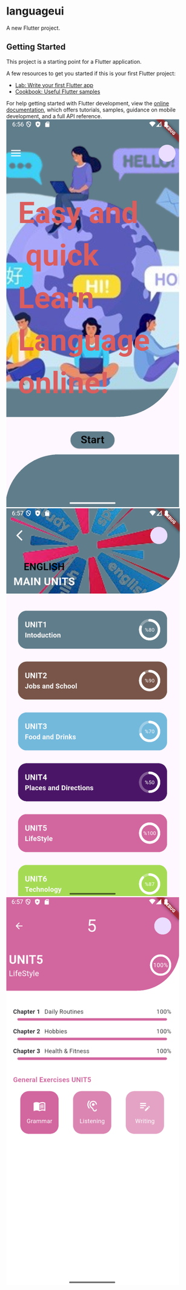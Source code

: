 # languageui

A new Flutter project.

## Getting Started

This project is a starting point for a Flutter application.

A few resources to get you started if this is your first Flutter project:

- [Lab: Write your first Flutter app](https://docs.flutter.dev/get-started/codelab)
- [Cookbook: Useful Flutter samples](https://docs.flutter.dev/cookbook)

For help getting started with Flutter development, view the
[online documentation](https://docs.flutter.dev/), which offers tutorials,
samples, guidance on mobile development, and a full API reference.
![image_alt](https://github.com/MoshtaqMo/LanguageUI/blob/a2763f9b56fa9bff001b2d09889bdaab7efe66af/Screenshot%202025-05-22%20185705.png)
![image_alt](https://github.com/MoshtaqMo/LanguageUI/blob/91b44f4c5417e711a090032d450d7988690ad261/Screenshot%202025-05-22%20185724.png)
![image_alt](https://github.com/MoshtaqMo/LanguageUI/blob/08c7338b49b491ff9c4351fb852141add8e7b2b2/Screenshot%202025-05-22%20185742.png)

